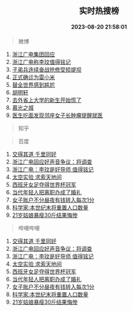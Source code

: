 <div align="center"><h2>实时热搜榜</h2><h4>2023-08-20 21:58:01</h4></div>

> 微博  

1. [浙江广电集团回应](https://s.weibo.com/weibo?q=%23%E6%B5%99%E6%B1%9F%E5%B9%BF%E7%94%B5%E9%9B%86%E5%9B%A2%E5%9B%9E%E5%BA%94%23&t=31&band_rank=1&Refer=top)<br />
2. [浙江广电称李玟值得铭记](https://s.weibo.com/weibo?q=%23%E6%B5%99%E6%B1%9F%E5%B9%BF%E7%94%B5%E7%A7%B0%E6%9D%8E%E7%8E%9F%E5%80%BC%E5%BE%97%E9%93%AD%E8%AE%B0%23&t=31&band_rank=2&Refer=top)<br />
3. [子弟兵连续奋战抢修受损堤坝](https://s.weibo.com/weibo?q=%23%E5%AD%90%E5%BC%9F%E5%85%B5%E8%BF%9E%E7%BB%AD%E5%A5%8B%E6%88%98%E6%8A%A2%E4%BF%AE%E5%8F%97%E6%8D%9F%E5%A0%A4%E5%9D%9D%23&t=31&band_rank=3&Refer=top)<br />
4. [正式确诊为雷小米](https://s.weibo.com/weibo?q=%23%E6%AD%A3%E5%BC%8F%E7%A1%AE%E8%AF%8A%E4%B8%BA%E9%9B%B7%E5%B0%8F%E7%B1%B3%23&t=31&band_rank=4&Refer=top)<br />
5. [替全世界感到尴尬](https://s.weibo.com/weibo?q=%23%E6%9B%BF%E5%85%A8%E4%B8%96%E7%95%8C%E6%84%9F%E5%88%B0%E5%B0%B4%E5%B0%AC%23&t=31&band_rank=5&Refer=top)<br />
6. [胡明轩](https://s.weibo.com/weibo?q=%E8%83%A1%E6%98%8E%E8%BD%A9&t=31&band_rank=6&Refer=top)<br />
7. [去外省上大学的新生开始慌了](https://s.weibo.com/weibo?q=%23%E5%8E%BB%E5%A4%96%E7%9C%81%E4%B8%8A%E5%A4%A7%E5%AD%A6%E7%9A%84%E6%96%B0%E7%94%9F%E5%BC%80%E5%A7%8B%E6%85%8C%E4%BA%86%23&t=31&band_rank=7&Refer=top)<br />
8. [慕光之城](https://s.weibo.com/weibo?q=%E6%85%95%E5%85%89%E4%B9%8B%E5%9F%8E&t=31&band_rank=8&Refer=top)<br />
9. [医生吃面发现邻座女子长肿瘤提醒就医](https://s.weibo.com/weibo?q=%23%E5%8C%BB%E7%94%9F%E5%90%83%E9%9D%A2%E5%8F%91%E7%8E%B0%E9%82%BB%E5%BA%A7%E5%A5%B3%E5%AD%90%E9%95%BF%E8%82%BF%E7%98%A4%E6%8F%90%E9%86%92%E5%B0%B1%E5%8C%BB%23&t=31&band_rank=9&Refer=top)<br />

> 知乎  


> 百度  

1. [交得其道 千里同好](https://www.baidu.com/s?wd=%E4%BA%A4%E5%BE%97%E5%85%B6%E9%81%93+%E5%8D%83%E9%87%8C%E5%90%8C%E5%A5%BD&sa=fyb_news&rsv_dl=fyb_news)<br />
2. [浙江广电回应好声音争议：将调查](https://www.baidu.com/s?wd=%E6%B5%99%E6%B1%9F%E5%B9%BF%E7%94%B5%E5%9B%9E%E5%BA%94%E5%A5%BD%E5%A3%B0%E9%9F%B3%E4%BA%89%E8%AE%AE%EF%BC%9A%E5%B0%86%E8%B0%83%E6%9F%A5&sa=fyb_news&rsv_dl=fyb_news)<br />
3. [浙江广电：李玟是好导师 值得铭记](https://www.baidu.com/s?wd=%E6%B5%99%E6%B1%9F%E5%B9%BF%E7%94%B5%EF%BC%9A%E6%9D%8E%E7%8E%9F%E6%98%AF%E5%A5%BD%E5%AF%BC%E5%B8%88+%E5%80%BC%E5%BE%97%E9%93%AD%E8%AE%B0&sa=fyb_news&rsv_dl=fyb_news)<br />
4. [太空实验 求索天地间](https://www.baidu.com/s?wd=%E5%A4%AA%E7%A9%BA%E5%AE%9E%E9%AA%8C+%E6%B1%82%E7%B4%A2%E5%A4%A9%E5%9C%B0%E9%97%B4&sa=fyb_news&rsv_dl=fyb_news)<br />
5. [西班牙女足夺得世界杯冠军](https://www.baidu.com/s?wd=%E8%A5%BF%E7%8F%AD%E7%89%99%E5%A5%B3%E8%B6%B3%E5%A4%BA%E5%BE%97%E4%B8%96%E7%95%8C%E6%9D%AF%E5%86%A0%E5%86%9B&sa=fyb_news&rsv_dl=fyb_news)<br />
6. [当代年轻人把离职办成了婚礼](https://www.baidu.com/s?wd=%E5%BD%93%E4%BB%A3%E5%B9%B4%E8%BD%BB%E4%BA%BA%E6%8A%8A%E7%A6%BB%E8%81%8C%E5%8A%9E%E6%88%90%E4%BA%86%E5%A9%9A%E7%A4%BC&sa=fyb_news&rsv_dl=fyb_news)<br />
7. [女子账户不分昼夜有钱转入每次1分](https://www.baidu.com/s?wd=%E5%A5%B3%E5%AD%90%E8%B4%A6%E6%88%B7%E4%B8%8D%E5%88%86%E6%98%BC%E5%A4%9C%E6%9C%89%E9%92%B1%E8%BD%AC%E5%85%A5%E6%AF%8F%E6%AC%A11%E5%88%86&sa=fyb_news&rsv_dl=fyb_news)<br />
8. [科学家:本世纪末将重置人口数量](https://www.baidu.com/s?wd=%E7%A7%91%E5%AD%A6%E5%AE%B6%3A%E6%9C%AC%E4%B8%96%E7%BA%AA%E6%9C%AB%E5%B0%86%E9%87%8D%E7%BD%AE%E4%BA%BA%E5%8F%A3%E6%95%B0%E9%87%8F&sa=fyb_news&rsv_dl=fyb_news)<br />
9. [21岁姑娘暴瘦30斤结果悔惨](https://www.baidu.com/s?wd=21%E5%B2%81%E5%A7%91%E5%A8%98%E6%9A%B4%E7%98%A630%E6%96%A4%E7%BB%93%E6%9E%9C%E6%82%94%E6%83%A8&sa=fyb_news&rsv_dl=fyb_news)<br />

> 哔哩哔哩  

1. [交得其道 千里同好](https://www.baidu.com/s?wd=%E4%BA%A4%E5%BE%97%E5%85%B6%E9%81%93+%E5%8D%83%E9%87%8C%E5%90%8C%E5%A5%BD&sa=fyb_news&rsv_dl=fyb_news)<br />
2. [浙江广电回应好声音争议：将调查](https://www.baidu.com/s?wd=%E6%B5%99%E6%B1%9F%E5%B9%BF%E7%94%B5%E5%9B%9E%E5%BA%94%E5%A5%BD%E5%A3%B0%E9%9F%B3%E4%BA%89%E8%AE%AE%EF%BC%9A%E5%B0%86%E8%B0%83%E6%9F%A5&sa=fyb_news&rsv_dl=fyb_news)<br />
3. [浙江广电：李玟是好导师 值得铭记](https://www.baidu.com/s?wd=%E6%B5%99%E6%B1%9F%E5%B9%BF%E7%94%B5%EF%BC%9A%E6%9D%8E%E7%8E%9F%E6%98%AF%E5%A5%BD%E5%AF%BC%E5%B8%88+%E5%80%BC%E5%BE%97%E9%93%AD%E8%AE%B0&sa=fyb_news&rsv_dl=fyb_news)<br />
4. [太空实验 求索天地间](https://www.baidu.com/s?wd=%E5%A4%AA%E7%A9%BA%E5%AE%9E%E9%AA%8C+%E6%B1%82%E7%B4%A2%E5%A4%A9%E5%9C%B0%E9%97%B4&sa=fyb_news&rsv_dl=fyb_news)<br />
5. [西班牙女足夺得世界杯冠军](https://www.baidu.com/s?wd=%E8%A5%BF%E7%8F%AD%E7%89%99%E5%A5%B3%E8%B6%B3%E5%A4%BA%E5%BE%97%E4%B8%96%E7%95%8C%E6%9D%AF%E5%86%A0%E5%86%9B&sa=fyb_news&rsv_dl=fyb_news)<br />
6. [当代年轻人把离职办成了婚礼](https://www.baidu.com/s?wd=%E5%BD%93%E4%BB%A3%E5%B9%B4%E8%BD%BB%E4%BA%BA%E6%8A%8A%E7%A6%BB%E8%81%8C%E5%8A%9E%E6%88%90%E4%BA%86%E5%A9%9A%E7%A4%BC&sa=fyb_news&rsv_dl=fyb_news)<br />
7. [女子账户不分昼夜有钱转入每次1分](https://www.baidu.com/s?wd=%E5%A5%B3%E5%AD%90%E8%B4%A6%E6%88%B7%E4%B8%8D%E5%88%86%E6%98%BC%E5%A4%9C%E6%9C%89%E9%92%B1%E8%BD%AC%E5%85%A5%E6%AF%8F%E6%AC%A11%E5%88%86&sa=fyb_news&rsv_dl=fyb_news)<br />
8. [科学家:本世纪末将重置人口数量](https://www.baidu.com/s?wd=%E7%A7%91%E5%AD%A6%E5%AE%B6%3A%E6%9C%AC%E4%B8%96%E7%BA%AA%E6%9C%AB%E5%B0%86%E9%87%8D%E7%BD%AE%E4%BA%BA%E5%8F%A3%E6%95%B0%E9%87%8F&sa=fyb_news&rsv_dl=fyb_news)<br />
9. [21岁姑娘暴瘦30斤结果悔惨](https://www.baidu.com/s?wd=21%E5%B2%81%E5%A7%91%E5%A8%98%E6%9A%B4%E7%98%A630%E6%96%A4%E7%BB%93%E6%9E%9C%E6%82%94%E6%83%A8&sa=fyb_news&rsv_dl=fyb_news)<br />
